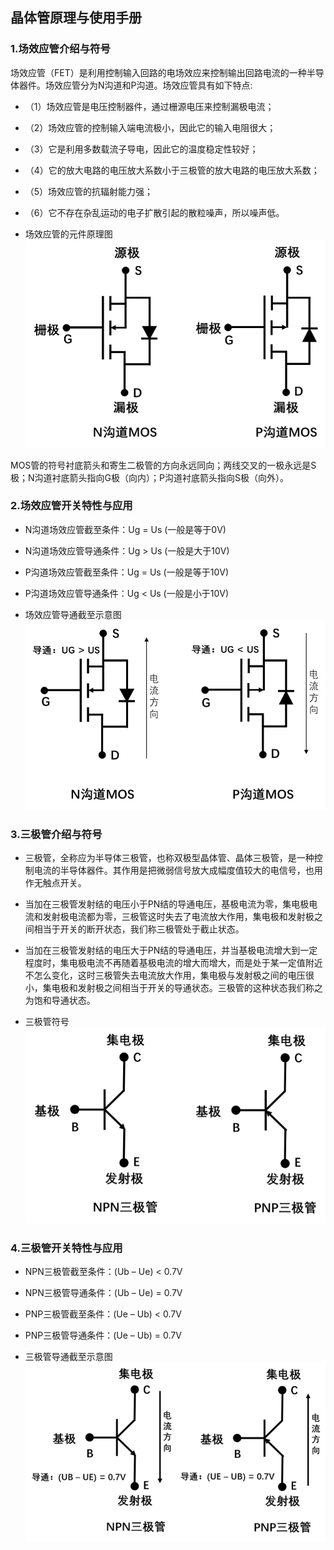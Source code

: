 ## 晶体管原理与使用手册

### 1.场效应管介绍与符号
场效应管（FET）是利用控制输入回路的电场效应来控制输出回路电流的一种半导体器件。场效应管分为N沟道和P沟道。场效应管具有如下特点:

- （1）场效应管是电压控制器件，通过栅源电压来控制漏极电流；
- （2）场效应管的控制输入端电流极小，因此它的输入电阻很大；
- （3）它是利用多数载流子导电，因此它的温度稳定性较好；
- （4）它的放大电路的电压放大系数小于三极管的放大电路的电压放大系数；
- （5）场效应管的抗辐射能力强；
- （6）它不存在杂乱运动的电子扩散引起的散粒噪声，所以噪声低。

- 场效应管的元件原理图
![logistic函数](./image/mos1.png)

MOS管的符号衬底箭头和寄生二极管的方向永远同向；两线交叉的一极永远是S极；N沟道衬底箭头指向G极（向内）；P沟道衬底箭头指向S极（向外）。

### 2.场效应管开关特性与应用

- N沟道场效应管截至条件：Ug = Us (一般是等于0V)
- N沟道场效应管导通条件：Ug > Us (一般是大于10V)
- P沟道场效应管截至条件：Ug = Us (一般是等于10V)
- P沟道场效应管导通条件：Ug < Us (一般是小于10V)

- 场效应管导通截至示意图
![logistic函数](./image/mos2.png)

### 3.三极管介绍与符号
- 三极管，全称应为半导体三极管，也称双极型晶体管、晶体三极管，是一种控制电流的半导体器件。其作用是把微弱信号放大成幅度值较大的电信号，也用作无触点开关。
- 当加在三极管发射结的电压小于PN结的导通电压，基极电流为零，集电极电流和发射极电流都为零，三极管这时失去了电流放大作用，集电极和发射极之间相当于开关的断开状态，我们称三极管处于截止状态。
- 当加在三极管发射结的电压大于PN结的导通电压，并当基极电流增大到一定程度时，集电极电流不再随着基极电流的增大而增大，而是处于某一定值附近不怎么变化，这时三极管失去电流放大作用，集电极与发射极之间的电压很小，集电极和发射极之间相当于开关的导通状态。三极管的这种状态我们称之为饱和导通状态。

- 三极管符号
![logistic函数](./image/triode1.png)

### 4.三极管开关特性与应用
- NPN三极管截至条件：(Ub – Ue) < 0.7V
- NPN三极管导通条件：(Ub – Ue) = 0.7V
- PNP三极管截至条件：(Ue – Ub) < 0.7V
- PNP三极管导通条件：(Ue – Ub) = 0.7V

- 三极管导通截至示意图
![logistic函数](./image/triode2.png)
